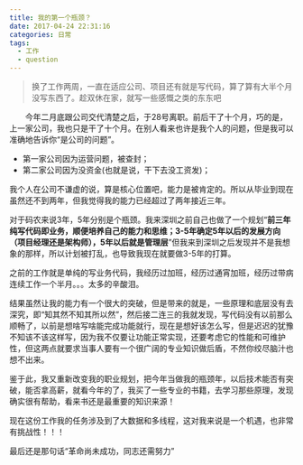 ```yaml
---
title: 我的第一个瓶颈？
date: 2017-04-24 22:31:16
categories: 日常
tags:
  - 工作
  - question
---
```


> 换了工作两周，一直在适应公司、项目还有就是写代码，算了算有大半个月没写东西了。趁双休在家，就写一些感慨之类的东东吧

<!--more-->

　　今年二月底跟公司交代清楚之后，于28号离职。前后干了十个月，巧的是，上一家公司，我也只是干了十个月。在别人看来也许是我个人的问题，但是我可以准确地告诉你“是公司的问题”。

- 第一家公司因为运营问题，被查封；
- 第二家公司因为没资金(也就是说，干下去没工资发)；

我个人在公司不谦虚的说，算是核心位置吧，能力是被肯定的。所以从毕业到现在虽然还不到两年，但我觉得我的能力已经超过了两年接近三年。

对于码农来说3年，5年分别是个瓶颈。我来深圳之前自己也做了一个规划“**前三年纯写代码即业务，顺便培养自己的能力和思维；3-5年确定5年以后的发展方向（项目经理还是架构师），5年以后就是管理层**”但我来到深圳之后发现并不是我想象的那样，所以计划被打乱，也导致我现在就要做3-5年的打算。

之前的工作就是单纯的写业务代码，我经历过加班，经历过通宵加班，经历过带病连续工作一个半月。。。太多的辛酸泪。

结果虽然让我的能力有一个很大的突破，但是带来的就是，一些原理和底层没有去深究，即“知其然不知其所以然”，然后接二连三的我就发现，写代码没有以前那么顺畅了，以前是想啥写啥能完成功能就行，现在是想好该怎么写，但是迟迟的犹豫不知该不该这样写，因为我不仅要让功能正常实现，还要考虑它的性能和可维护性，但这两点就要求当事人要有一个很广阔的专业知识做后盾，不然你绞尽脑汁也想不出来。

鉴于此，我又重新改变我的职业规划，把今年当做我的瓶颈年，以后技术能否有突破，能否拿高薪，就看今年的了，我买了一些专业的书籍，去学习那些原理，发现确实很有帮助，看来书还是最重要的知识来源！

现在这份工作我的任务涉及到了大数据和多线程，这对我来说是一个机遇，也非常有挑战性！！！

最后还是那句话“革命尚未成功，同志还需努力”



